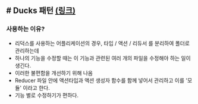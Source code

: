 ## # Ducks 패턴 [(링크)](./src/contexts/post.js)

### 사용하는 이유?

-   리덕스를 사용하는 어플리케이션의 경우, 타입 / 액션 / 리듀서 를 분리하여 폴더로 관리하는데
-   하나의 기능을 수정할 때는 이 기능과 관련된 여러 개의 파일을 수정해야 하는 일이 생긴다.
-   이러한 불편함을 개선하기 위해 나옴
-   Reducer 파일 안에 액션타입과 액션 생성자 함수를 함께 넣어서 관리하고 이를 '모듈' 이라고 한다.
-   기능 별로 수정하기가 편하다.
